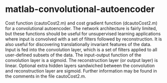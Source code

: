 matlab-convolutional-autoencoder
================================

Cost function (cautoCost2.m) and cost gradient function (dcautoCost2.m) for a convolutional autoencoder.  The network architecture is fairly limited, but these functions should be useful for unsupervised learning applications where input is convolved with a set of filters followed by reconstruction. It is also useful for discovering translationally invariant features of the data.  Input is fed into the convolution layer, which is a set of filters applied to all user-defined subsets of the data. The input-output function of the convolution layer is a sigmoid. The reconstruction layer (or output layer) is linear. Optional extra hidden layers sandwiched between the convolution and reconstruction layer are sigmoid. Further information may be found in the comments in the file cautoCost2.m.
